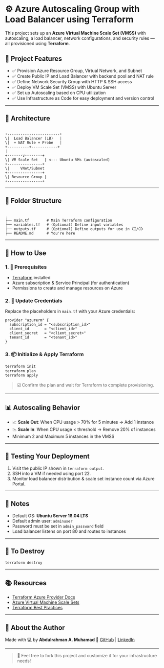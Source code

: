 # ⚙️ Azure Autoscaling Group with Load Balancer using Terraform

This project sets up an **Azure Virtual Machine Scale Set (VMSS)** with autoscaling, a load balancer, network configurations, and security rules — all provisioned using **Terraform**.

## 📌 Project Features

- ✅ Provision Azure Resource Group, Virtual Network, and Subnet  
- ✅ Create Public IP and Load Balancer with backend pool and NAT rule  
- ✅ Define Network Security Group with HTTP & SSH access  
- ✅ Deploy VM Scale Set (VMSS) with Ubuntu Server  
- ✅ Set up Autoscaling based on CPU utilization  
- ✅ Use Infrastructure as Code for easy deployment and version control  

---

## 🧱 Architecture

```

+------------------------+
\|  Load Balancer (LB)   |
\|  + NAT Rule + Probe   |
+----------+------------+
|
+-------v--------+
\| VM Scale Set   | <--- Ubuntu VMs (autoscaled)
+----------------+
\|     VNet/Subnet
+----------------+
\| Resource Group |
+----------------+

```

---

## 📁 Folder Structure

```

.
├── main.tf        # Main Terraform configuration
├── variables.tf   # (Optional) Define input variables
├── outputs.tf     # (Optional) Define outputs for use in CI/CD
├── README.md      # You're here
```
---

## 🔧 How to Use

### 1. 🔐 Prerequisites

- [Terraform](https://www.terraform.io/downloads.html) installed
- Azure subscription & Service Principal (for authentication)
- Permissions to create and manage resources on Azure

### 2. 🧾 Update Credentials

Replace the placeholders in `main.tf` with your Azure credentials:

```hcl
provider "azurerm" {
  subscription_id = "<subscription_id>"
  client_id       = "<client_id>"
  client_secret   = "<client_secret>"
  tenant_id       = "<tenant_id>"
}
```

### 3. 📦 Initialize & Apply Terraform

```bash
terraform init
terraform plan
terraform apply
```

> ☑️ Confirm the plan and wait for Terraform to complete provisioning.

---

## 📊 Autoscaling Behavior

* 📈 **Scale Out**: When CPU usage > 70% for 5 minutes → Add 1 instance
* 📉 **Scale In**: When CPU usage < threshold → Remove 20% of instances
* Minimum 2 and Maximum 5 instances in the VMSS

---

## 🧪 Testing Your Deployment

1. Visit the public IP shown in `terraform output`.
2. SSH into a VM if needed using port 22.
3. Monitor load balancer distribution & scale set instance count via Azure Portal.

---

## 📌 Notes

* Default OS: **Ubuntu Server 16.04 LTS**
* Default admin user: `adminuser`
* Password must be set in `admin_password` field
* Load balancer listens on port 80 and routes to instances

---

## 🧼 To Destroy

```bash
terraform destroy
```

---

## 📚 Resources

* [Terraform Azure Provider Docs](https://registry.terraform.io/providers/hashicorp/azurerm/latest/docs)
* [Azure Virtual Machine Scale Sets](https://learn.microsoft.com/en-us/azure/virtual-machine-scale-sets/)
* [Terraform Best Practices](https://developer.hashicorp.com/terraform/tutorials)

---

## 🙋 About the Author

Made with 💻 by **Abdulrahman A. Muhamad**
🔗 [GitHub](https://github.com/AbdulrahmanAlpha) | [LinkedIn](https://www.linkedin.com/in/abdulrahmanalpha)

---

> 🚀 Feel free to fork this project and customize it for your infrastructure needs!
